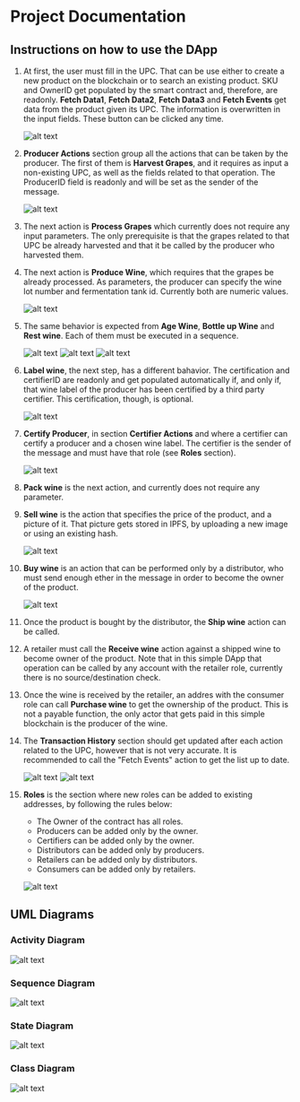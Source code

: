 # Project Documentation

## Instructions on how to use the DApp

1. At first, the user must fill in the UPC. That can be use either to create a new product on the blockchain or to search an existing product. SKU and OwnerID get populated by the smart contract and, therefore, are readonly. **Fetch Data1**, **Fetch Data2**, **Fetch Data3** and **Fetch Events** get data from the product given its UPC. The information is overwritten in the input fields. These button can be clicked any time.

   ![alt text](https://github.com/pahique/winesupplychain/blob/master/docs/screenshots/1.overview.png "Overview")

1. **Producer Actions** section group all the actions that can be taken by the producer. The first of them is **Harvest Grapes**, and it requires as input a non-existing UPC, as well as the fields related to that operation. The ProducerID field is readonly and will be set as the sender of the message.

   ![alt text](https://github.com/pahique/winesupplychain/blob/master/docs/screenshots/2.harvest-grapes.png "Harvest grapes")

1. The next action is **Process Grapes** which currently does not require any input parameters. The only prerequisite is that the grapes related to that UPC be already harvested and that it be called by the producer who harvested them.

1. The next action is **Produce Wine**, which requires that the grapes be already processed. As parameters, the producer can specify the wine lot number and fermentation tank id. Currently both are numeric values.

   ![alt text](https://github.com/pahique/winesupplychain/blob/master/docs/screenshots/4.produce-wine.png "Produce wine")

1. The same behavior is expected from **Age Wine**, **Bottle up Wine** and **Rest wine**. Each of them must be executed in a sequence.

   ![alt text](https://github.com/pahique/winesupplychain/blob/master/docs/screenshots/5.age-wine.png "Age wine")
   ![alt text](https://github.com/pahique/winesupplychain/blob/master/docs/screenshots/6.bottleup-wine.png "Bottle up wine")
   ![alt text](https://github.com/pahique/winesupplychain/blob/master/docs/screenshots/7.rest-wine.png "Rest wine")

1. **Label wine**, the next step, has a different bahavior. The certification and certifierID are readonly and get populated automatically if, and only if, that wine label of the producer has been certified by a third party certifier. This certification, though, is optional. 

   ![alt text](https://github.com/pahique/winesupplychain/blob/master/docs/screenshots/9.wine-labeled.png "Label wine")

1. **Certify Producer**, in section **Certifier Actions** and where a certifier can certify a producer and a chosen wine label. The certifier is the sender of the message and must have that role (see **Roles** section).

   ![alt text](https://github.com/pahique/winesupplychain/blob/master/docs/screenshots/8.certify-producer.png "Certify producer")

1. **Pack wine** is the next action, and currently does not require any parameter.

1. **Sell wine** is the action that specifies the price of the product, and a picture of it. That picture gets stored in IPFS, by uploading a new image or using an existing hash.

   ![alt text](https://github.com/pahique/winesupplychain/blob/master/docs/screenshots/10.sell-wine.png "Sell wine")

1. **Buy wine** is an action that can be performed only by a distributor, who must send enough ether in the message in order to become the owner of the product. 

   ![alt text](https://github.com/pahique/winesupplychain/blob/master/docs/screenshots/11.buy-ship-receive-purchase-wine.png "Buy, Ship, Receive and Purchase wine")

1. Once the product is bought by the distributor, the **Ship wine** action can be called.

1. A retailer must call the **Receive wine** action against a shipped wine to become owner of the product. Note that in this simple DApp that operation can be called by any account with the retailer role, currently there is no source/destination check.

1. Once the wine is received by the retailer, an addres with the consumer role can call **Purchase wine** to get the ownership of the product. This is not a payable function, the only actor that gets paid in this simple blockchain is the producer of the wine.

1. The **Transaction History** section should get updated after each action related to the UPC, however that is not very accurate. It is recommended to call the "Fetch Events" action to get the list up to date.

   ![alt text](https://github.com/pahique/winesupplychain/blob/master/docs/screenshots/12.fetch-events.png "Fetch events")
   ![alt text](https://github.com/pahique/winesupplychain/blob/master/docs/screenshots/13.transaction-history.png "Transaction History")

1. **Roles** is the section where new roles can be added to existing addresses, by following the rules below:

    * The Owner of the contract has all roles.
    * Producers can be added only by the owner.
    * Certifiers can be added only by the owner.
    * Distributors can be added only by producers.
    * Retailers can be added only by distributors.
    * Consumers can be added only by retailers. 

   ![alt text](https://github.com/pahique/winesupplychain/blob/master/docs/screenshots/14.add-roles.png "Add roles")


## UML Diagrams

### Activity Diagram

   ![alt text](https://github.com/pahique/winesupplychain/blob/master/docs/uml-diagrams/ActivityDiagram.png "Activity Diagram")

### Sequence Diagram

   ![alt text](https://github.com/pahique/winesupplychain/blob/master/docs/uml-diagrams/ActivityDiagram.png "Sequence Diagram")
   
### State Diagram

   ![alt text](https://github.com/pahique/winesupplychain/blob/master/docs/uml-diagrams/StateDiagram.png "State Diagram")

### Class Diagram

   ![alt text](https://github.com/pahique/winesupplychain/blob/master/docs/uml-diagrams/ClassDiagram.png "Class Diagram")




